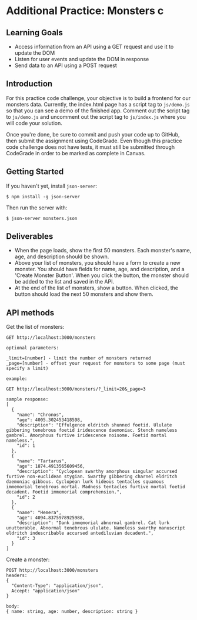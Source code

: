# Additional Practice: Monsters c

## Learning Goals

- Access information from an API using a GET request and use it to update the
  DOM
- Listen for user events and update the DOM in response
- Send data to an API using a POST request

## Introduction

For this practice code challenge, your objective is to build a frontend for our
monsters data. Currently, the index.html page has a script tag to `js/demo.js`
so that you can see a demo of the finished app. Comment out the script tag to
`js/demo.js` and uncomment out the script tag to `js/index.js` where you will
code your solution.

Once you're done, be sure to commit and push your code up to GitHub, then submit
the assignment using CodeGrade. Even though this practice code challenge does
not have tests, it must still be submitted through CodeGrade in order to be
marked as complete in Canvas.

## Getting Started

If you haven't yet, install `json-server`:

```console
$ npm install -g json-server
```

Then run the server with:

```console
$ json-server monsters.json
```

## Deliverables

- When the page loads, show the first 50 monsters. Each monster's name, age, and
  description should be shown.
- Above your list of monsters, you should have a form to create a new monster.
  You should have fields for name, age, and description, and a 'Create Monster
  Button'. When you click the button, the monster should be added to the list
  and saved in the API.
- At the end of the list of monsters, show a button. When clicked, the button
  should load the next 50 monsters and show them.

## API methods

Get the list of monsters:

```text
GET http://localhost:3000/monsters

optional parameters:

_limit=[number] - limit the number of monsters returned
_page=[number] - offset your request for monsters to some page (must specify a limit)

example:

GET http://localhost:3000/monsters/?_limit=20&_page=3

sample response:
[
  {
    "name": "Chronos",
    "age": 4005.302453418598,
    "description": "Effulgence eldritch shunned foetid. Ululate gibbering tenebrous foetid iridescence daemoniac. Stench nameless gambrel. Amorphous furtive iridescence noisome. Foetid mortal nameless.",
    "id": 1
  },
  {
    "name": "Tartarus",
    "age": 1874.4913565609456,
    "description": "Cyclopean swarthy amorphous singular accursed furtive non-euclidean stygian. Swarthy gibbering charnel eldritch daemoniac gibbous. Cyclopean lurk hideous tentacles squamous immemorial tenebrous mortal. Madness tentacles furtive mortal foetid decadent. Foetid immemorial comprehension.",
    "id": 2
  },
  {
    "name": "Hemera",
    "age": 4094.8375978925988,
    "description": "Dank immemorial abnormal gambrel. Cat lurk unutterable. Abnormal tenebrous ululate. Nameless swarthy manuscript eldritch indescribable accursed antediluvian decadent.",
    "id": 3
  }
]
```

Create a monster:

```text
POST http://localhost:3000/monsters
headers:
{
  "Content-Type": "application/json",
  Accept: "application/json"
}

body:
{ name: string, age: number, description: string }
```

